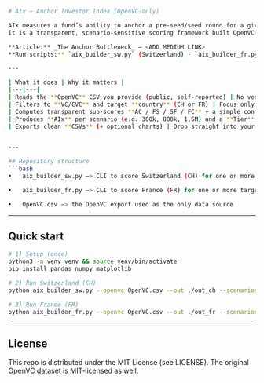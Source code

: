 ```bash
# AIx — Anchor Investor Index (OpenVC-only)

AIx measures a fund’s ability to anchor a pre-seed/seed round for a given target amount.
It is a transparent, scenario-sensitive scoring framework built OpenVC-only (public CSV), designed for VCs, CVCs and founders who need a defensible, reproducible way to prioritize investor outreach.

**Article:** _The Anchor Bottleneck_ — <ADD MEDIUM LINK>  
**Run scripts:** `aix_builder_sw.py` (Switzerland) · `aix_builder_fr.py` (France)

---

| What it does | Why it matters |
|---|---|
| Reads the **OpenVC** CSV you provide (public, self-reported) | No vendor lock-in, fully reproducible |
| Filters to **VC/CVC** and target **country** (CH or FR) | Focus only on investors that can realistically join your round |
| Computes transparent sub-scores **AC / FS / SF / FC** + a simple confidence penalty | No black box — every point is explainable |
| Produces **AIx** per scenario (e.g. 300k, 800k, 1.5M) and a **Tier** (A/B/C/U) | Gives you an instant outreach order by round size |
| Exports clean **CSVs** (+ optional charts) | Drop straight into your pipeline, memos or IC decks |


---

## Repository structure
```bash
•	aix_builder_sw.py —> CLI to score Switzerland (CH) for one or more target scenarios

•	aix_builder_fr.py —> CLI to score France (FR) for one or more target scenarios

•	OpenVC.csv —> the OpenVC export used as the only data source
```

---

## Quick start

```bash
# 1) Setup (once)
python3 -m venv venv && source venv/bin/activate
pip install pandas numpy matplotlib

# 2) Run Switzerland (CH)
python aix_builder_sw.py --openvc OpenVC.csv --out ./out_ch --scenarios 300k,800k,1500k

# 3) Run France (FR)
python aix_builder_fr.py --openvc OpenVC.csv --out ./out_fr --scenarios 250k,700k,1200k
```
---

## License

This repo is distributed under the MIT License (see LICENSE).
The original OpenVC dataset is MIT‑licensed as well.
```
